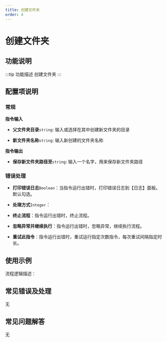 ```yaml
---
title: 创建文件夹
order: 4
---
```


# 创建文件夹

## 功能说明

:::tip 功能描述
创建文件夹
:::

## 配置项说明

### 常规

**指令输入**

- **父文件夹目录**`string`: 输入或选择在其中创建新文件夹的目录

- **新文件夹名称**`string`: 输入新创建的文件夹名称


**指令输出**

- **保存新文件夹路径至**`string`: 输入一个名字，用来保存新文件夹路径

### 错误处理

- **打印错误日志**`Boolean`：当指令运行出错时，打印错误日志到【日志】面板。默认勾选。

- **处理方式**`Integer`：

 - **终止流程**：指令运行出错时，终止流程。

 - **忽略异常并继续执行**：指令运行出错时，忽略异常，继续执行流程。

 - **重试此指令**：指令运行出错时，重试运行指定次数指令，每次重试间隔指定时长。

## 使用示例

流程逻辑描述：

## 常见错误及处理

无

## 常见问题解答

无

